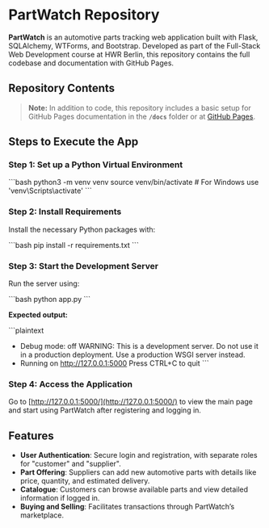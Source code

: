 # PartWatch Repository

**PartWatch** is an automotive parts tracking web application built with Flask, SQLAlchemy, WTForms, and Bootstrap. Developed as part of the Full-Stack Web Development course at HWR Berlin, this repository contains the full codebase and documentation with GitHub Pages.

## Repository Contents

> **Note:** 
In addition to code, this repository includes a basic setup for GitHub Pages documentation in the **`/docs`** folder or at [GitHub Pages](https://timluh98.github.io/FS-Webapp/).

## Steps to Execute the App

### Step 1: Set up a Python Virtual Environment

\`\`\`bash
python3 -m venv venv
source venv/bin/activate  # For Windows use 'venv\Scripts\activate'
\`\`\`

### Step 2: Install Requirements

Install the necessary Python packages with:

\`\`\`bash
pip install -r requirements.txt
\`\`\`

### Step 3: Start the Development Server

Run the server using:

\`\`\`bash
python app.py
\`\`\`

**Expected output:**

\`\`\`plaintext
 * Debug mode: off
WARNING: This is a development server. Do not use it in a production deployment.
Use a production WSGI server instead.
 * Running on http://127.0.0.1:5000
Press CTRL+C to quit
\`\`\`

### Step 4: Access the Application

Go to [http://127.0.0.1:5000/](http://127.0.0.1:5000/) to view the main page and start using PartWatch after registering and logging in.

## Features

- **User Authentication**: Secure login and registration, with separate roles for "customer" and "supplier".
- **Part Offering**: Suppliers can add new automotive parts with details like price, quantity, and estimated delivery.
- **Catalogue**: Customers can browse available parts and view detailed information if logged in.
- **Buying and Selling**: Facilitates transactions through PartWatch’s marketplace.
